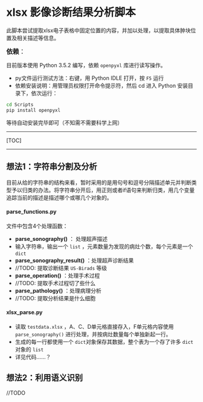 xlsx 影像诊断结果分析脚本
===================

此脚本尝试提取xlsx电子表格中固定位置的内容，并加以处理，以提取具体肿块位置及相关描述等信息。

<big><i class="icon-pencil"></i> **依赖**：</big>

目前版本使用 Python 3.5.2 编写，依赖 `openpyxl` 库进行读写操作。

* py文件运行测试方法：右键，用 Python IDLE 打开，按 `F5` 运行
* 依赖安装说明：用管理员权限打开命令提示符，然后 cd 进入 Python 安装目录下，依次运行：
```bash
cd Scripts
pip install openpyxl
```
 等待自动安装完毕即可（不知需不需要科学上网）

-----
[TOC]

-----

想法1：字符串分割及分析
-------------

目前从给的字符串的结构来看，暂时采用的是用句号和逗号分隔描述单元并判断类型予以归类的办法。将字符串分开后，用正则或者if语句来判断归类，用几个变量追踪当前的描述是描述哪个或哪几个对象的。

#### <i class="icon-file"></i> parse_functions.py

文件中包含4个处理函数：

* **parse_sonography()** ： 处理超声描述
 * 输入字符串，输出一个 `list` ，元素数量为发现的病灶个数，每个元素是一个 `dict` 
* **parse_sonography_result()** ：处理超声诊断结果
 * //TODO: 提取诊断结果 `US-Birads` 等级
* **parse_operation()** ：处理手术过程
 * //TODO: 提取手术过程切了些什么
* **parse_pathology()** ：处理病理分析
 * //TODO: 提取分析结果是什么细胞

#### <i class="icon-file"></i> xlsx_parse.py

* 读取 `testdata.xlsx` ，A、C、D单元格直接存入，F单元格内容使用 `parse_sonography()`  进行处理，并按病灶数量每个单独新起一行。
* 生成的每一行都使用一个 `dict`对象保存其数据，整个表为一个存了许多 `dict` 对象的 `list`
 * 详见代码……？

想法2：利用语义识别
-------------------

//TODO




